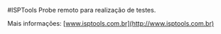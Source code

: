 #ISPTools
Probe remoto para realização de testes.

Mais informações:
[www.isptools.com.br](http://www.isptools.com.br)
